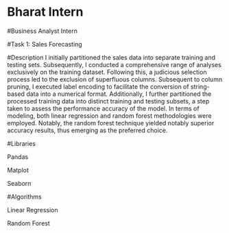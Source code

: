 # Bharat Intern

#Business Analyst Intern

#Task 1: Sales Forecasting

#Description
I initially partitioned the sales data into separate training and testing sets. Subsequently, I conducted a comprehensive range of analyses exclusively on the training dataset. Following this, a judicious selection process led to the exclusion of superfluous columns. Subsequent to column pruning, I executed label encoding to facilitate the conversion of string-based data into a numerical format. Additionally, I further partitioned the processed training data into distinct training and testing subsets, a step taken to assess the performance accuracy of the model. In terms of modeling, both linear regression and random forest methodologies were employed. Notably, the random forest technique yielded notably superior accuracy results, thus emerging as the preferred choice.

#Libraries

Pandas

Matplot

Seaborn

#Algorithms

Linear Regression

Random Forest


